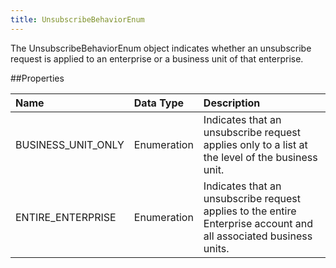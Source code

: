 ```yaml
---
title: UnsubscribeBehaviorEnum
---
```

The UnsubscribeBehaviorEnum object indicates whether an unsubscribe request is applied to an enterprise or a business unit of that enterprise.

##Properties
<table class="table table-hover"> <thead align="left"><tr><th>Name</th><th>Data Type</th><th>Description</th></tr></thead> <tbody><tr><td>BUSINESS_UNIT_ONLY</td><td>Enumeration</td><td>Indicates that an unsubscribe request applies only to a list at the level of the business unit.</td></tr><tr><td>ENTIRE_ENTERPRISE</td><td>Enumeration</td><td>Indicates that an unsubscribe request applies to the entire Enterprise account and all associated business units.</td></tr></tbody></table>
